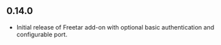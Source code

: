 <!-- https://developers.home-assistant.io/docs/add-ons/presentation#keeping-a-changelog -->

## 0.14.0
- Initial release of Freetar add-on with optional basic authentication and configurable port.
